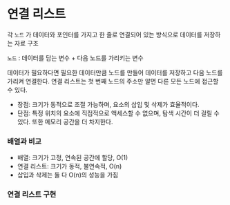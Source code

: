 # 연결 리스트
각 `노드` 가 데이터와 포인터를 가지고 한 줄로 연결되어 있는 방식으로 데이터를 저장하는 자료 구조

`노드` : 데이터를 담는 변수 + 다음 노드를 가리키는 변수

데이터가 필요하다면 필요한 데이터만큼 노드를 만들어 데이터를 저장하고 다음 노드를 가리켜 연결한다. 연결 리스트는 첫 번째 노드의 주소만 알면 다른 모든 노드에 접근할 수 있다.
- 장점: 크기가 동적으로 조절 가능하며, 요소의 삽입 및 삭제가 효율적이다.
- 단점: 특정 위치의 요소에 직접적으로 액세스할 수 없으며, 탐색 시간이 더 걸릴 수 있다. 또한 메모리 공간을 더 차지한다.

### 배열과 비교
- 배열: 크기가 고정, 연속된 공간에 할당, O(1)
- 연결 리스트: 크기가 동적, 불연속적, O(n)
- 삽입과 삭제는 둘 다 O(n)의 성능을 가짐

### 연결 리스트 구현
